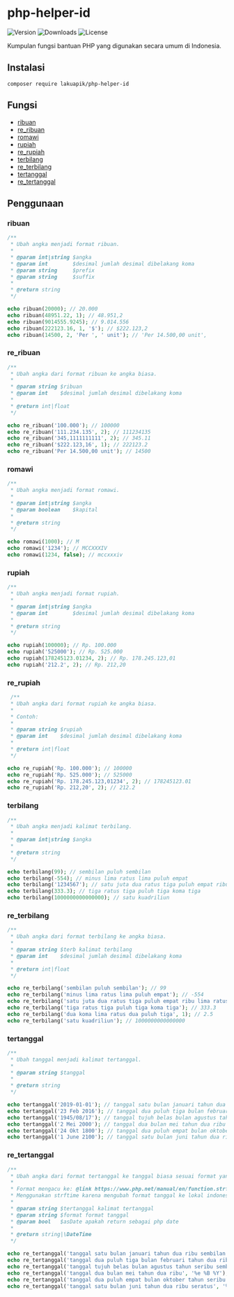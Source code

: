 # php-helper-id

![Version](https://img.shields.io/packagist/v/lakuapik/php-helper-id)
![Downloads](https://img.shields.io/packagist/dt/lakuapik/php-helper-id)
![License](https://img.shields.io/packagist/l/lakuapik/php-helper-id)

Kumpulan fungsi bantuan PHP yang digunakan secara umum di Indonesia.

## Instalasi

```
composer require lakuapik/php-helper-id
```

## Fungsi
* [ribuan](#ribuan)
* [re_ribuan](#re_ribuan)
* [romawi](#romawi)
* [rupiah](#rupiah)
* [re_rupiah](#re_rupiah)
* [terbilang](#terbilang)
* [re_terbilang](#re_terbilang)
* [tertanggal](#tertanggal)
* [re_tertanggal](#re_tertanggal)

## Penggunaan

### ribuan

```php
/**
 * Ubah angka menjadi format ribuan.
 *
 * @param int|string $angka
 * @param int        $desimal jumlah desimal dibelakang koma
 * @param string     $prefix
 * @param string     $suffix
 *
 * @return string
 */

echo ribuan(20000); // 20.000
echo ribuan(48951.22, 1); // 48.951,2
echo ribuan(9014555.9245); // 9.014.556
echo ribuan(222123.16, 1, '$'); // $222.123,2
echo ribuan(14500, 2, 'Per ', ' unit'); // 'Per 14.500,00 unit',
```

### re_ribuan

```php
/**
 * Ubah angka dari format ribuan ke angka biasa.
 *
 * @param string $ribuan
 * @param int    $desimal jumlah desimal dibelakang koma
 *
 * @return int|float
 */

echo re_ribuan('100.000'); // 100000
echo re_ribuan('111.234.135', 2); // 111234135
echo re_ribuan('345,1111111111', 2); // 345.11
echo re_ribuan('$222.123,16', 1); // 222123.2
echo re_ribuan('Per 14.500,00 unit'); // 14500
```

### romawi

```php
/**
 * Ubah angka menjadi format romawi.
 *
 * @param int|string $angka
 * @param boolean    $kapital
 *
 * @return string
 */

echo romawi(1000); // M
echo romawi('1234'); // MCCXXXIV
echo romawi(1234, false); // mccxxxiv
```

### rupiah

```php
/**
 * Ubah angka menjadi format rupiah.
 *
 * @param int|string $angka
 * @param int        $desimal jumlah desimal dibelakang koma
 *
 * @return string
 */

echo rupiah(100000); // Rp. 100.000
echo rupiah('525000'); // Rp. 525.000
echo rupiah(178245123.01234, 2); // Rp. 178.245.123,01
echo rupiah('212.2', 2); // Rp. 212,20
```

### re_rupiah

```php
 /**
 * Ubah angka dari format rupiah ke angka biasa.
 *
 * Contoh:
 *
 * @param string $rupiah
 * @param int    $desimal jumlah desimal dibelakang koma
 *
 * @return int|float
 */

echo re_rupiah('Rp. 100.000'); // 100000
echo re_rupiah('Rp. 525.000'); // 525000
echo re_rupiah('Rp. 178.245.123,01234', 2); // 178245123.01
echo re_rupiah('Rp. 212,20', 2); // 212.2
```

### terbilang

```php
/**
 * Ubah angka menjadi kalimat terbilang.
 *
 * @param int|string $angka
 *
 * @return string
 */

echo terbilang(99); // sembilan puluh sembilan
echo terbilang(-554); // minus lima ratus lima puluh empat
echo terbilang('1234567'); // satu juta dua ratus tiga puluh empat ribu lima ratus enam puluh tujuh
echo terbilang(333.3); // tiga ratus tiga puluh tiga koma tiga
echo terbilang(1000000000000000); // satu kuadriliun
```

### re_terbilang

```php
/**
 * Ubah angka dari format terbilang ke angka biasa.
 *
 * @param string $terb kalimat terbilang
 * @param int    $desimal jumlah desimal dibelakang koma
 *
 * @return int|float
 */

echo re_terbilang('sembilan puluh sembilan'); // 99
echo re_terbilang('minus lima ratus lima puluh empat'); // -554
echo re_terbilang('satu juta dua ratus tiga puluh empat ribu lima ratus enam puluh tujuh'); // 1234567
echo re_terbilang('tiga ratus tiga puluh tiga koma tiga'); // 333.3
echo re_terbilang('dua koma lima ratus dua puluh tiga', 1); // 2.5
echo re_terbilang('satu kuadriliun'); // 1000000000000000
```

### tertanggal

```php
/**
 * Ubah tanggal menjadi kalimat tertanggal.
 *
 * @param string $tanggal
 *
 * @return string
 */

echo tertanggal('2019-01-01'); // tanggal satu bulan januari tahun dua ribu sembilan belas
echo tertanggal('23 Feb 2016'); // tanggal dua puluh tiga bulan februari tahun dua ribu enam belas
echo tertanggal('1945/08/17'); // tanggal tujuh belas bulan agustus tahun seribu sembilan ratus empat puluh lima
echo tertanggal('2 Mei 2000'); // tanggal dua bulan mei tahun dua ribu
echo tertanggal('24 Okt 1800'); // tanggal dua puluh empat bulan oktober tahun seribu delapan ratus
echo tertanggal('1 June 2100'); // tanggal satu bulan juni tahun dua ribu seratus
```

### re_tertanggal

```php
/**
 * Ubah angka dari format tertanggal ke tanggal biasa sesuai format yang diberikan.
 *
 * Format mengacu ke: @link https://www.php.net/manual/en/function.strftime
 * Menggunakan strftime karena mengubah format tanggal ke lokal indonesia.
 *
 * @param string $tertanggal kalimat tertanggal
 * @param string $format format tanggal
 * @param bool   $asDate apakah return sebagai php date
 *
 * @return string|\DateTime
 */

echo re_tertanggal('tanggal satu bulan januari tahun dua ribu sembilan belas'); // 2019-01-01
echo re_tertanggal('tanggal dua puluh tiga bulan februari tahun dua ribu enam belas', '%d %b %Y'); //  23 Feb 2016
echo re_tertanggal('tanggal tujuh belas bulan agustus tahun seribu sembilan ratus empat puluh lima', '%Y/%m/%d'); // 1945/08/17
echo re_tertanggal('tanggal dua bulan mei tahun dua ribu', '%e %B %Y'); // 2 Mei 2000
echo re_tertanggal('tanggal dua puluh empat bulan oktober tahun seribu delapan ratus', '%e %b %Y'); // 24 Okt 1800
echo re_tertanggal('tanggal satu bulan juni tahun dua ribu seratus', '%d %B %Y', false, 'en_US'); // 01 June 2100
```
